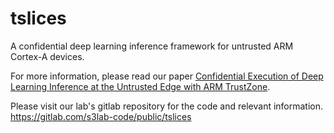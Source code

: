 # tslices
A confidential deep learning inference framework for untrusted ARM Cortex-A devices.

For more information, please read our paper [Confidential Execution of Deep Learning Inference at the Untrusted Edge with ARM TrustZone](https://dl.acm.org/doi/abs/10.1145/3577923.3583648).

Please visit our lab's gitlab repository for the code and relevant information.
https://gitlab.com/s3lab-code/public/tslices 
